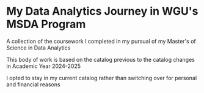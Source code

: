 # My Data Analytics Journey in WGU's MSDA Program
A collection of the coursework I completed in my pursual of my Master's of Science in Data Analytics

This body of work is based on the catalog previous to the catalog changes in Academic Year 2024-2025

I opted to stay in my current catalog rather than switching over for personal and financial reasons
